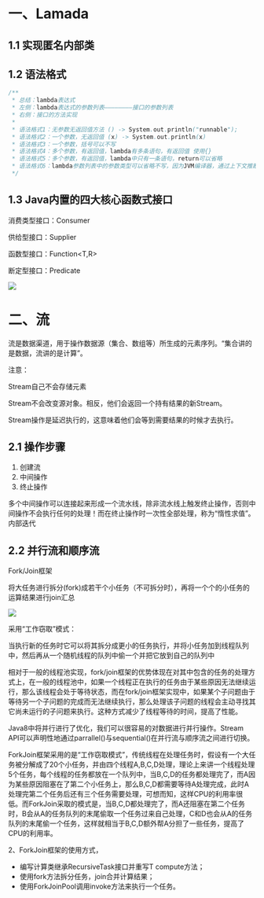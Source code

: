 # 一、Lamada

## 1.1 实现匿名内部类

## 1.2 语法格式

```java
/**
 * 总结：lambda表达式
 * 左侧：lambda表达式的参数列表————————接口的参数列表
 * 右侧：接口的方法实现
 *
 * 语法格式1：无参数无返回值方法 () -> System.out.println("runnable");
 * 语法格式2：一个参数，无返回值 (x) -> System.out.println(x)
 * 语法格式3：一个参数，括号可以不写
 * 语法格式4：多个参数，有返回值，lambda有多条语句，有返回值 使用{}
 * 语法格式5：多个参数，有返回值，lambda中只有一条语句，return可以省略
 * 语法格式6：lambda参数列表中的参数类型可以省略不写，因为JVM编译器，通过上下文推断出数据类型，即“类型推断”
 */
```

## 1.3 Java内置的四大核心函数式接口

消费类型接口：Consumer<T>

供给型接口：Supplier<T>

函数型接口：Function<T,R>

断定型接口：Predicate<T>

![](http://mycsdnblog.work/201919121408-c.png)

# 二、流

流是数据渠道，用于操作数据源（集合、数组等）所生成的元素序列。“集合讲的是数据，流讲的是计算”。

注意：

Stream自己不会存储元素

Stream不会改变源对象。相反，他们会返回一个持有结果的新Stream。

Stream操作是延迟执行的，这意味着他们会等到需要结果的时候才去执行。

## 2.1 操作步骤

1. 创建流
2. 中间操作
3. 终止操作

多个中间操作可以连接起来形成一个流水线，除非流水线上触发终止操作，否则中间操作不会执行任何的处理！而在终止操作时一次性全部处理，称为“惰性求值”。内部迭代

## 2.2 并行流和顺序流

Fork/Join框架

将大任务进行拆分(fork)成若干个小任务（不可拆分时），再将一个个的小任务的运算结果进行join汇总

![](http://mycsdnblog.work/201919121632-v.png)

采用“工作窃取”模式：

当执行新的任务时它可以将其拆分成更小的任务执行，并将小任务加到线程队列中，然后再从一个随机线程的队列中偷一个并把它放到自己的队列中

相对于一般的线程池实现，fork/join框架的优势体现在对其中包含的任务的处理方式上，在一般的线程池中，如果一个线程正在执行的任务由于某些原因无法继续运行，那么该线程会处于等待状态，而在fork/join框架实现中，如果某个子问题由于等待另一个子问题的完成而无法继续执行，那么处理该子问题的线程会主动寻找其它尚未运行的子问题来执行。这种方式减少了线程等待的时间，提高了性能。

Java8中将并行进行了优化，我们可以很容易的对数据进行并行操作。Stream API可以声明性地通过parrallel()与sequential()在并行流与顺序流之间进行切换。

ForkJoin框架采用的是“工作窃取模式”，传统线程在处理任务时，假设有一个大任务被分解成了20个小任务，并由四个线程A,B,C,D处理，理论上来讲一个线程处理5个任务，每个线程的任务都放在一个队列中，当B,C,D的任务都处理完了，而A因为某些原因阻塞在了第二个小任务上，那么B,C,D都需要等待A处理完成，此时A处理完第二个任务后还有三个任务需要处理，可想而知，这样CPU的利用率很低。而ForkJoin采取的模式是，当B,C,D都处理完了，而A还阻塞在第二个任务时，B会从A的任务队列的末尾偷取一个任务过来自己处理，C和D也会从A的任务队列的末尾偷一个任务，这样就相当于B,C,D额外帮A分担了一些任务，提高了CPU的利用率。

2、ForkJoin框架的使用方式，

- 编写计算类继承RecursiveTask<T>接口并重写T compute方法；
- 使用fork方法拆分任务，join合并计算结果；
- 使用ForkJoinPool调用invoke方法来执行一个任务。

